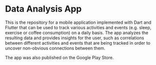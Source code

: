 # Data Analysis App

This is the repository for a mobile application implemented with Dart and Flutter that can be used to track various activities and events (e.g. sleep, exercise or coffee consumption) on a daily basis. The app analyzes the resulting data and provides insights for the user, such as correlations between different activities and events that are being tracked in order to uncover non-obvious connections between them.

The app was also published on the Google Play Store.

